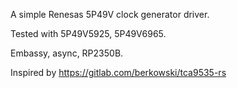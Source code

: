 A simple Renesas 5P49V clock generator driver.

Tested with 5P49V5925, 5P49V6965.

Embassy, async, RP2350B.

Inspired by https://gitlab.com/berkowski/tca9535-rs

